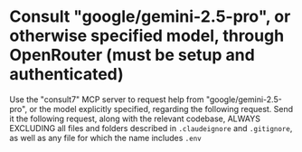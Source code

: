 # Consult "google/gemini-2.5-pro", or otherwise specified model, through OpenRouter (must be setup and authenticated)

Use the "consult7" MCP server to request help from "google/gemini-2.5-pro", or the model explicitly specified, regarding the following request.
Send it the following request, along with the relevant codebase, ALWAYS EXCLUDING all files and folders described in `.claudeignore` and `.gitignore`, as well as any file for which the name includes `.env`